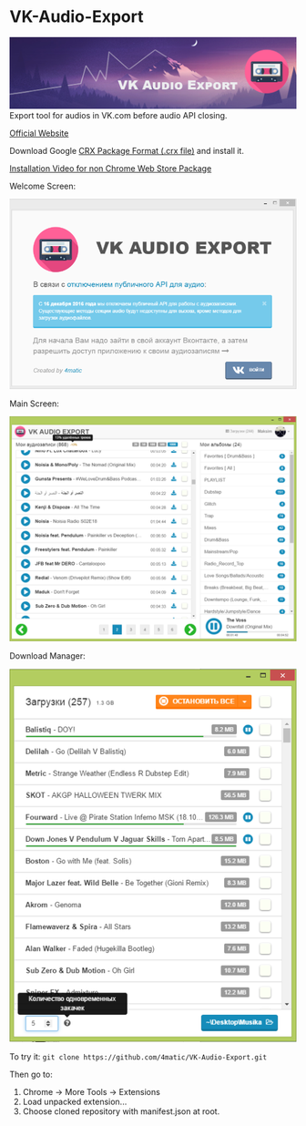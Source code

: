 # VK-Audio-Export
![Welcome Screen](https://raw.githubusercontent.com/4matic/VK-Audio-Export/master/docs/img/group_cover.png)
Export tool for audios in VK.com before audio API closing.

[Official Website](https://4matic.github.io/VK-Audio-Export/)

Download Google [CRX Package Format (.crx file)](https://github.com/4matic/VK-Audio-Export/blob/master/dist/VK-Audio-Export.crx?raw=true) and install it.

[Installation Video for non Chrome Web Store Package](https://www.youtube.com/watch?v=HTPGN4drCXI)


Welcome Screen:

![Welcome Screen](https://raw.githubusercontent.com/4matic/VK-Audio-Export/master/docs/img/welcome.PNG)


Main Screen:

![Main Screen](https://raw.githubusercontent.com/4matic/VK-Audio-Export/master/docs/img/mainWindow.png)


Download Manager:

![Download Screen](https://raw.githubusercontent.com/4matic/VK-Audio-Export/master/docs/img/downloadWindow.png)


To try it:
`git clone https://github.com/4matic/VK-Audio-Export.git`

Then go to:

1. Chrome -> More Tools -> Extensions
2. Load unpacked extension...
3. Choose cloned repository with manifest.json at root.


